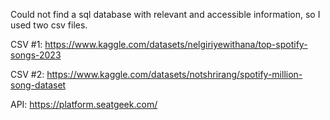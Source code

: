 Could not find a sql database with relevant and accessible information, so I used two csv files.

CSV #1:
https://www.kaggle.com/datasets/nelgiriyewithana/top-spotify-songs-2023 

CSV #2:
https://www.kaggle.com/datasets/notshrirang/spotify-million-song-dataset 

API:
https://platform.seatgeek.com/
